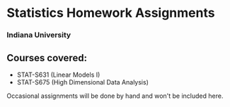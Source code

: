 # Statistics Homework Assignments

### Indiana University

## Courses covered:

* STAT-S631 (Linear Models I)
* STAT-S675 (High Dimensional Data Analysis)

Occasional assignments will be done by hand and won't be included here.

